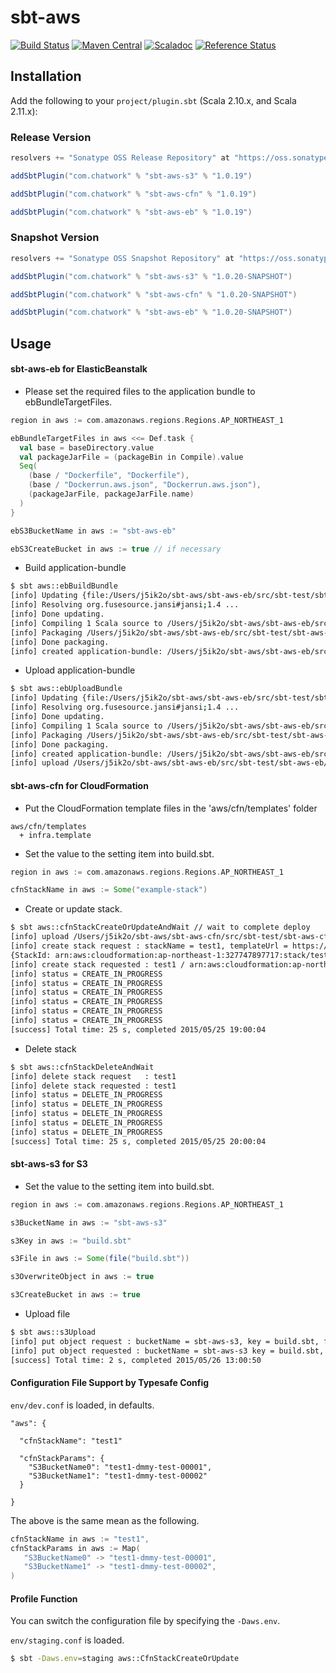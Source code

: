 # sbt-aws

[![Build Status](https://travis-ci.org/chatwork/sbt-aws.svg)](https://travis-ci.org/chatwork/sbt-aws)
[![Maven Central](https://maven-badges.herokuapp.com/maven-central/com.chatwork/sbt-aws_2.10/badge.svg)](https://maven-badges.herokuapp.com/maven-central/com.chatwork/sbt-aws_2.10)
[![Scaladoc](http://javadoc-badge.appspot.com/com.chatwork/sbt-aws.svg?label=scaladoc)](http://javadoc-badge.appspot.com/com.chatwork/sbt-aws_2.10)
[![Reference Status](https://www.versioneye.com/java/com.chatwork:sbt-aws_2.11/reference_badge.svg?style=flat)](https://www.versioneye.com/java/com.chatwork:sbt-aws_2.10/references)

## Installation

Add the following to your `project/plugin.sbt` (Scala 2.10.x, and Scala 2.11.x):

### Release Version

```scala
resolvers += "Sonatype OSS Release Repository" at "https://oss.sonatype.org/content/repositories/releases/"

addSbtPlugin("com.chatwork" % "sbt-aws-s3" % "1.0.19")

addSbtPlugin("com.chatwork" % "sbt-aws-cfn" % "1.0.19")

addSbtPlugin("com.chatwork" % "sbt-aws-eb" % "1.0.19")
```

### Snapshot Version

```scala
resolvers += "Sonatype OSS Snapshot Repository" at "https://oss.sonatype.org/content/repositories/snapshots/"

addSbtPlugin("com.chatwork" % "sbt-aws-s3" % "1.0.20-SNAPSHOT")

addSbtPlugin("com.chatwork" % "sbt-aws-cfn" % "1.0.20-SNAPSHOT")

addSbtPlugin("com.chatwork" % "sbt-aws-eb" % "1.0.20-SNAPSHOT")
```

## Usage


#### sbt-aws-eb for ElasticBeanstalk

- Please set the required files to the application bundle to ebBundleTargetFiles.

```scala
region in aws := com.amazonaws.regions.Regions.AP_NORTHEAST_1

ebBundleTargetFiles in aws <<= Def.task {
  val base = baseDirectory.value
  val packageJarFile = (packageBin in Compile).value
  Seq(
    (base / "Dockerfile", "Dockerfile"),
    (base / "Dockerrun.aws.json", "Dockerrun.aws.json"),
    (packageJarFile, packageJarFile.name)
  )
}

ebS3BucketName in aws := "sbt-aws-eb"

ebS3CreateBucket in aws := true // if necessary
```

- Build application-bundle

```sh
$ sbt aws::ebBuildBundle
[info] Updating {file:/Users/j5ik2o/sbt-aws/sbt-aws-eb/src/sbt-test/sbt-aws-eb/build-bundle/}build-bundle...
[info] Resolving org.fusesource.jansi#jansi;1.4 ...
[info] Done updating.
[info] Compiling 1 Scala source to /Users/j5ik2o/sbt-aws/sbt-aws-eb/src/sbt-test/sbt-aws-eb/build-bundle/target/scala-2.10/classes...
[info] Packaging /Users/j5ik2o/sbt-aws/sbt-aws-eb/src/sbt-test/sbt-aws-eb/build-bundle/target/scala-2.10/build-bundle_2.10-0.1-SNAPSHOT.jar ...
[info] Done packaging.
[info] created application-bundle: /Users/j5ik2o/sbt-aws/sbt-aws-eb/src/sbt-test/sbt-aws-eb/build-bundle/target/build-bundle-bundle.zip
```

- Upload application-bundle

```sh
$ sbt aws::ebUploadBundle
[info] Updating {file:/Users/j5ik2o/sbt-aws/sbt-aws-eb/src/sbt-test/sbt-aws-eb/upload-bundle/}upload-bundle...
[info] Resolving org.fusesource.jansi#jansi;1.4 ...
[info] Done updating.
[info] Compiling 1 Scala source to /Users/j5ik2o/sbt-aws/sbt-aws-eb/src/sbt-test/sbt-aws-eb/upload-bundle/target/scala-2.10/classes...
[info] Packaging /Users/j5ik2o/sbt-aws/sbt-aws-eb/src/sbt-test/sbt-aws-eb/upload-bundle/target/scala-2.10/upload-bundle_2.10-0.1-SNAPSHOT.jar ...
[info] Done packaging.
[info] created application-bundle: /Users/j5ik2o/sbt-aws/sbt-aws-eb/src/sbt-test/sbt-aws-eb/upload-bundle/target/upload-bundle-bundle.zip
[info] upload /Users/j5ik2o/sbt-aws/sbt-aws-eb/src/sbt-test/sbt-aws-eb/upload-bundle/target/upload-bundle-bundle.zip to sbt-aws-eb/upload-bundle/upload-bundle-0.1-SNAPSHOT-20150525_172404.zip
```
            
#### sbt-aws-cfn for CloudFormation

- Put the CloudFormation template files in the 'aws/cfn/templates' folder

```
aws/cfn/templates
  + infra.template
```

- Set the value to the setting item into build.sbt.


```scala
region in aws := com.amazonaws.regions.Regions.AP_NORTHEAST_1

cfnStackName in aws := Some("example-stack")
```

- Create or update stack.

```sh
$ sbt aws::cfnStackCreateOrUpdateAndWait // wait to complete deploy
[info] upload /Users/j5ik2o/sbt-aws/sbt-aws-cfn/src/sbt-test/sbt-aws-cfn/create-or-update-and-wait/aws/cfn/templates/S3.template to cfn-template/create-or-update-and-wait/create-or-update-and-wait-0.1-SNAPSHOT-20150525_185939.templete
[info] create stack request : stackName = test1, templateUrl = https://cfn-template.s3-ap-northeast-1.amazonaws.com/create-or-update-and-wait/create-or-update-and-wait-0.1-SNAPSHOT-20150525_185939.templete, capabilities = List(), stackParams = Map(S3BucketName1 -> dmmy-test-00002, S3BucketName0 -> dmmy-test-00001), tags = Map()
{StackId: arn:aws:cloudformation:ap-northeast-1:327747897717:stack/test1/c1fdf600-02c4-11e5-a322-506cf9a1c096}
[info] create stack requested : test1 / arn:aws:cloudformation:ap-northeast-1:327747897717:stack/test1/c1fdf600-02c4-11e5-a322-506cf9a1c096
[info] status = CREATE_IN_PROGRESS
[info] status = CREATE_IN_PROGRESS
[info] status = CREATE_IN_PROGRESS
[info] status = CREATE_IN_PROGRESS
[info] status = CREATE_IN_PROGRESS
[info] status = CREATE_IN_PROGRESS
[success] Total time: 25 s, completed 2015/05/25 19:00:04
```

- Delete stack

```sh
$ sbt aws::cfnStackDeleteAndWait
[info] delete stack request   : test1
[info] delete stack requested : test1
[info] status = DELETE_IN_PROGRESS
[info] status = DELETE_IN_PROGRESS
[info] status = DELETE_IN_PROGRESS
[info] status = DELETE_IN_PROGRESS
[info] status = DELETE_IN_PROGRESS
[success] Total time: 25 s, completed 2015/05/25 20:00:04
```

#### sbt-aws-s3 for S3

- Set the value to the setting item into build.sbt.

```scala
region in aws := com.amazonaws.regions.Regions.AP_NORTHEAST_1

s3BucketName in aws := "sbt-aws-s3"

s3Key in aws := "build.sbt"

s3File in aws := Some(file("build.sbt"))

s3OverwriteObject in aws := true

s3CreateBucket in aws := true
```

- Upload file

```sh
$ sbt aws::s3Upload
[info] put object request : bucketName = sbt-aws-s3, key = build.sbt, file = build.sbt, overwrite = true, createBucket = true
[info] put object requested : bucketName = sbt-aws-s3 key = build.sbt, url = https://sbt-aws-s3.s3-ap-northeast-1.amazonaws.com/build.sbt
[success] Total time: 2 s, completed 2015/05/26 13:00:50
```


#### Configuration File Support by Typesafe Config

`env/dev.conf` is loaded, in defaults.

```
"aws": {

  "cfnStackName": "test1"

  "cfnStackParams": {
    "S3BucketName0": "test1-dmmy-test-00001",
    "S3BucketName1": "test1-dmmy-test-00002"
  }

}
```

The above is the same mean as the following.

```scala
cfnStackName in aws := "test1",
cfnStackParams in aws := Map(
   "S3BucketName0" -> "test1-dmmy-test-00001",
   "S3BucketName1" -> "test1-dmmy-test-00002",
)
```

#### Profile Function

You can switch the configuration file by specifying the `-Daws.env`.

`env/staging.conf` is loaded.


```sh
$ sbt -Daws.env=staging aws::CfnStackCreateOrUpdate
```

  
